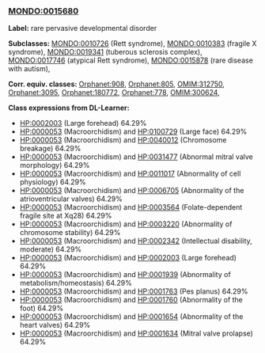 
### [MONDO:0015680](http://purl.obolibrary.org/obo/MONDO_0015680)
**Label:** rare pervasive developmental disorder

**Subclasses:** [MONDO:0010726](http://purl.obolibrary.org/obo/MONDO_0010726) (Rett syndrome), [MONDO:0010383](http://purl.obolibrary.org/obo/MONDO_0010383) (fragile X syndrome), [MONDO:0019341](http://purl.obolibrary.org/obo/MONDO_0019341) (tuberous sclerosis complex), [MONDO:0017746](http://purl.obolibrary.org/obo/MONDO_0017746) (atypical Rett syndrome), [MONDO:0015878](http://purl.obolibrary.org/obo/MONDO_0015878) (rare disease with autism), 

**Corr. equiv. classes:** [Orphanet:908](http://www.orpha.net/ORDO/Orphanet_908), [Orphanet:805](http://www.orpha.net/ORDO/Orphanet_805), [OMIM:312750](http://purl.obolibrary.org/obo/OMIM_312750), [Orphanet:3095](http://www.orpha.net/ORDO/Orphanet_3095), [Orphanet:180772](http://www.orpha.net/ORDO/Orphanet_180772), [Orphanet:778](http://www.orpha.net/ORDO/Orphanet_778), [OMIM:300624](http://purl.obolibrary.org/obo/OMIM_300624), 

**Class expressions from DL-Learner:**

- [HP:0002003](http://purl.obolibrary.org/obo/HP_0002003) (Large forehead) 64.29%
- [HP:0000053](http://purl.obolibrary.org/obo/HP_0000053) (Macroorchidism) and [HP:0100729](http://purl.obolibrary.org/obo/HP_0100729) (Large face) 64.29%
- [HP:0000053](http://purl.obolibrary.org/obo/HP_0000053) (Macroorchidism) and [HP:0040012](http://purl.obolibrary.org/obo/HP_0040012) (Chromosome breakage) 64.29%
- [HP:0000053](http://purl.obolibrary.org/obo/HP_0000053) (Macroorchidism) and [HP:0031477](http://purl.obolibrary.org/obo/HP_0031477) (Abnormal mitral valve morphology) 64.29%
- [HP:0000053](http://purl.obolibrary.org/obo/HP_0000053) (Macroorchidism) and [HP:0011017](http://purl.obolibrary.org/obo/HP_0011017) (Abnormality of cell physiology) 64.29%
- [HP:0000053](http://purl.obolibrary.org/obo/HP_0000053) (Macroorchidism) and [HP:0006705](http://purl.obolibrary.org/obo/HP_0006705) (Abnormality of the atrioventricular valves) 64.29%
- [HP:0000053](http://purl.obolibrary.org/obo/HP_0000053) (Macroorchidism) and [HP:0003564](http://purl.obolibrary.org/obo/HP_0003564) (Folate-dependent fragile site at Xq28) 64.29%
- [HP:0000053](http://purl.obolibrary.org/obo/HP_0000053) (Macroorchidism) and [HP:0003220](http://purl.obolibrary.org/obo/HP_0003220) (Abnormality of chromosome stability) 64.29%
- [HP:0000053](http://purl.obolibrary.org/obo/HP_0000053) (Macroorchidism) and [HP:0002342](http://purl.obolibrary.org/obo/HP_0002342) (Intellectual disability, moderate) 64.29%
- [HP:0000053](http://purl.obolibrary.org/obo/HP_0000053) (Macroorchidism) and [HP:0002003](http://purl.obolibrary.org/obo/HP_0002003) (Large forehead) 64.29%
- [HP:0000053](http://purl.obolibrary.org/obo/HP_0000053) (Macroorchidism) and [HP:0001939](http://purl.obolibrary.org/obo/HP_0001939) (Abnormality of metabolism/homeostasis) 64.29%
- [HP:0000053](http://purl.obolibrary.org/obo/HP_0000053) (Macroorchidism) and [HP:0001763](http://purl.obolibrary.org/obo/HP_0001763) (Pes planus) 64.29%
- [HP:0000053](http://purl.obolibrary.org/obo/HP_0000053) (Macroorchidism) and [HP:0001760](http://purl.obolibrary.org/obo/HP_0001760) (Abnormality of the foot) 64.29%
- [HP:0000053](http://purl.obolibrary.org/obo/HP_0000053) (Macroorchidism) and [HP:0001654](http://purl.obolibrary.org/obo/HP_0001654) (Abnormality of the heart valves) 64.29%
- [HP:0000053](http://purl.obolibrary.org/obo/HP_0000053) (Macroorchidism) and [HP:0001634](http://purl.obolibrary.org/obo/HP_0001634) (Mitral valve prolapse) 64.29%


